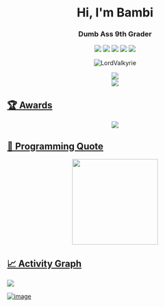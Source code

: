 <!--introduction-->
<h1 align="center">
  Hi, I'm Bambi
</h1>

<!--tagline-->
<h3 align="center">
  Dumb Ass 9th Grader
</h3>

<!--badges-->
<p align="center">
  <img src="https://komarev.com/ghpvc/?username=LordValkyrie">
  <img src="https://img.shields.io/github/stars/LordValkyrie?color=yellow&label=User%20Stars&logo=github&logoColor=yellow&style=fflat-square">
  <img src="https://img.shields.io/github/followers/LordValkyrie?color=4C1&logo=github&style=fflat-square">
  <img src="https://img.shields.io/github/last-commit/LordValkyrie/LordValkyrie?label=Profile%20update&style=fflat-square">
  <img src="https://img.shields.io/github/commit-activity/m/LordValkyrie/LordValkyrie">
  <p align="center"> <img src="https://img.shields.io/badge/Discord-vuitgd_ -red/?logo=discord&color=7289DA" alt="LordValkyrie" />
</p>

<!--typing-->
<div align="center">
  <a href="https://git.io/typing-svg">
    <img src="https://readme-typing-svg.herokuapp.com?font=Fira+Code&duration=4750&pause=750&color=20C20E&center=true&vCenter=true&width=500&lines=Hi%2C+I'm+Bambi!%F0%9F%91%8B;I+mainly+use+Javascript%2C+Html+and+Lua.%F0%9F%92%BB;I+am+completely+self-taught.%F0%9F%93%96;I've+been+coding+for+3+years!%E2%8F%B0;Thanks+for+visiting+my+profile!%F0%9F%98%8A">
  </a>
</div>

<!--github readme streak stats-->
<div align="center">
  <a href="https://github.com/denvercoder1/github-readme-streak-stats">
    <img src="https://streak-stats.demolab.com?user=LordValkyrie&theme=github-dark-blue&hide_border=true">
  </div

<!--github profile trophy title-->
## 🏆 Awards

<!--github profile trophy-->
<div align="center">
  <a href="https://github.com/ryo-ma/github-profile-trophy">
    <img src="https://github-profile-trophy.vercel.app/?username=LordValkyrie&theme=darkhub&no-frame=true&row=1&margin-w=0&column=8">
  </div>


<!--programming quote title-->
## 📜 Programming Quote

<!--programming quote-->
<div align="center">
  <a href="https://github.com/piyushsuthar/github-readme-quotes">
    <img src="https://quotes-github-readme.vercel.app/api?type=horizontal&theme=github" height="200">
</div>

<!--activity graph title-->
## 📈 Activity Graph

<!--activity graph-->
<a href="https://github.com/ashutosh00710/github-readme-activity-graph">
<img src="https://github-readme-activity-graph.vercel.app/graph?username=LordValkyrie&theme=github-dark&hide_border=true">

![image](https://github.com/user-attachments/assets/b64f6128-753b-46a0-9aef-a01ba5f0e59d)





<!--
**LordValkyrie/LordValkyrie** is a ✨ _special_ ✨ repository because its `README.md` (this file) appears on your GitHub profile.

Here are some ideas to get you started:

- 🔭 I’m currently working on ...
- 🌱 I’m currently learning ...
- 👯 I’m looking to collaborate on ...
- 🤔 I’m looking for help with ...
- 💬 Ask me about ...
- 📫 How to reach me: ...
- 😄 Pronouns: ...
- ⚡ Fun fact: It is impossible for me to beat Levon at funny Friday
-->


